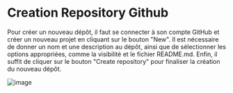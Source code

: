 # Creation Repository Github

Pour créer un nouveau dépôt, il faut se connecter à son compte GitHub et créer un nouveau projet en cliquant sur le bouton "New". 
Il est nécessaire de donner un nom et une description au dépôt, ainsi que de sélectionner les options appropriées, comme la visibilité et le fichier README.md. 
Enfin, il suffit de cliquer sur le bouton "Create repository" pour finaliser la création du nouveau dépôt.

![image](https://user-images.githubusercontent.com/123757632/221904279-c5a2d920-5b45-4193-b599-1cc21daae210.png)
